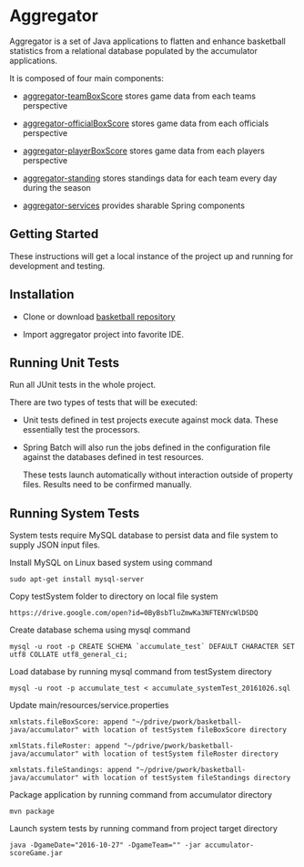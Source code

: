 
# Aggregator

Aggregator is a set of Java applications to flatten and enhance basketball statistics from a relational database populated by the accumulator applications.

It is composed of four main components:

* [aggregator-teamBoxScore](https://github.com/pablote3/basketball-java/tree/master/aggregator/aggregator-teamBoxScore) stores game data from each teams perspective

* [aggregator-officialBoxScore](https://github.com/pablote3/basketball-java/tree/master/aggregator/aggregator-officialBoxScore) stores game data from each officials perspective

* [aggregator-playerBoxScore](https://github.com/pablote3/basketball-java/tree/master/aggregator/aggregator-playerBoxScore) stores game data from each players perspective

* [aggregator-standing](https://github.com/pablote3/basketball-java/tree/master/aggregator/aggregator-standing) stores standings data for each team every day during the season

* [aggregator-services](https://github.com/pablote3/basketball-java/tree/master/aggregator/aggregator-services) provides sharable Spring components


## Getting Started

These instructions will get a local instance of the project up and running for development and testing.

## Installation

* Clone or download [basketball repository](https://github.com/pablote3/basketball-java)

* Import aggregator project into favorite IDE.

## Running Unit Tests

Run all JUnit tests in the whole project.

There are two types of tests that will be executed: 

* Unit tests defined in test projects execute against mock data.  These essentially test the processors.

* Spring Batch will also run the jobs defined in the configuration file against the databases defined in test resources.  

  These tests launch automatically without interaction outside of property files.  Results need to be confirmed manually.


## Running System Tests

System tests require MySQL database to persist data and file system to supply JSON input files.

Install MySQL on Linux based system using command

    sudo apt-get install mysql-server
    
Copy testSystem folder to directory on local file system
   
    https://drive.google.com/open?id=0ByBsbTluZmwKa3NFTENYcWlDSDQ

Create database schema using mysql command

    mysql -u root -p CREATE SCHEMA `accumulate_test` DEFAULT CHARACTER SET utf8 COLLATE utf8_general_ci;
    
Load database by running mysql command from testSystem directory

    mysql -u root -p accumulate_test < accumulate_systemTest_20161026.sql

Update main/resources/service.properties

    xmlstats.fileBoxScore: append "~/pdrive/pwork/basketball-java/accumulator" with location of testSystem fileBoxScore directory
    
    xmlStats.fileRoster: append "~/pdrive/pwork/basketball-java/accumulator" with location of testSystem fileRoster directory
    
    xmlstats.fileStandings: append "~/pdrive/pwork/basketball-java/accumulator" with location of testSystem fileStandings directory
    
Package application by running command from accumulator directory

    mvn package
    
Launch system tests by running command from project target directory
    
    java -DgameDate="2016-10-27" -DgameTeam="" -jar accumulator-scoreGame.jar
